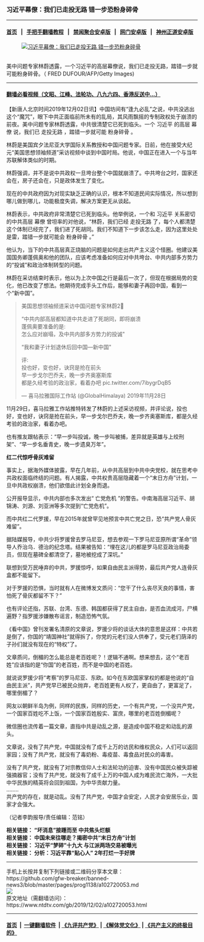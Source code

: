 ### 习近平幕僚：我们已走投无路 错一步恐粉身碎骨
------------------------

#### [首页](https://github.com/gfw-breaker/banned-news3/blob/master/README.md) &nbsp;&nbsp;|&nbsp;&nbsp; [手把手翻墙教程](https://github.com/gfw-breaker/guides/wiki) &nbsp;&nbsp;|&nbsp;&nbsp; [禁闻聚合安卓版](https://github.com/gfw-breaker/bn-android) &nbsp;&nbsp;|&nbsp;&nbsp; [网门安卓版](https://github.com/oGate2/oGate) &nbsp;&nbsp;|&nbsp;&nbsp; [神州正道安卓版](https://github.com/SzzdOgate/update) 



<div><div class="featured_image">
 <a href="https://i.ntdtv.com/assets/uploads/2019/12/p8735631a16842443.jpg" target="_blank">
  <figure>
   <img alt="习近平幕僚：我们已走投无路 错一步恐粉身碎骨" src="https://i.ntdtv.com/assets/uploads/2019/12/p8735631a16842443-800x450.jpg"/>
  </figure><br/>
 </a>
 <span class="caption">
  美中问题专家林蔚透露，一个习近平的高层幕僚说，我们已走投无路，踏错一步就可能粉身碎骨。（ FRED DUFOUR/AFP/Getty Images)
 </span>
</div>
</div><hr/>

#### [翻墙必看视频（文昭、江峰、法轮功、八九六四、香港反送中...）](https://github.com/gfw-breaker/banned-news3/blob/master/pages/links.md)

<div><div class="post_content" itemprop="articleBody">
 <p>
  【新唐人北京时间2019年12月02日讯】中国坊间有“逢九必乱”之说，中共没逃出这个“魔咒”，眼下中共正面临前所未有的乱局，其风雨飘摇的专制政权处于崩溃的前夜。美中问题专家林蔚透露，中共很清楚它已死到临头。一个
  <ok href="https://www.ntdtv.com/gb/习近平.htm">
   习近平
  </ok>
  的高层
  <ok href="https://www.ntdtv.com/gb/幕僚.htm">
   幕僚
  </ok>
  说，我们已
  <ok href="https://www.ntdtv.com/gb/走投无路.htm">
   走投无路
  </ok>
  ，踏错一步就可能
  <ok href="https://www.ntdtv.com/gb/粉身碎骨.htm">
   粉身碎骨
  </ok>
  。
 </p>
 <p>
  林蔚是美国宾夕法尼亚大学国际关系教授和中国问题专家。日前，他在接受大纪元“美国思想领袖频道”采访视频中谈到中国时局。他说，中国正在进入一个与当年苏联解体类似的时期。
 </p>
 <p>
  林蔚强调，并不是说中共政权一旦垮台整个中国就崩溃了。中共垮台之时，国家还会在，房子还会在，只是政体发生了变化。
 </p>
 <p>
  现在的中共政府因为对现实缺乏正确的认识，根本不知道民间实际情况，所以想到哪儿做到哪儿，功能极度失调，解决方案更无从谈起。
 </p>
 <p>
  林蔚表示，中共政府非常清楚它已死到临头。他举例说，一个和
  <ok href="https://www.ntdtv.com/gb/习近平.htm">
   习近平
  </ok>
  关系密切的中共高层
  <ok href="https://www.ntdtv.com/gb/幕僚.htm">
   幕僚
  </ok>
  曾坦率的对他说，“林蔚，我们已经
  <ok href="https://www.ntdtv.com/gb/走投无路.htm">
   走投无路
  </ok>
  了，每个人都清楚这个体制已经完了，我们进了死胡同。我们不知道下一步该怎么走，因为这里处处是雷，踏错一步就可能会
  <ok href="https://www.ntdtv.com/gb/粉身碎骨.htm">
   粉身碎骨
  </ok>
  。”
 </p>
 <p>
  他认为，当下的中共高层真正烧脑的问题是如何走出共产主义这个怪圈。他建议美国国务卿蓬佩奥和他的团队，应该考虑准备如何应对中共垮台、中共内部多方势力的“投诚”和政治体制转型的问题。
 </p>
 <p>
  林蔚在采访结束时表示，他以为上次中国之行是最后一次了，但现在根据局势的变化，他已改变了想法。他期待完成手头工作后，能够和妻子再回中国，看到一个“新中国”。
 </p>
 <blockquote class="twitter-tweet" data-lang="zh-cn">
  <p dir="ltr" lang="zh">
   美国思想领袖频道采访中国问题专家林蔚2⃣
  </p>
  <p>
   “中共内部高层都知道中共走进了死胡同，即将崩溃
   <br/>
   蓬佩奥要准备的是:
   <br/>
   怎么应对崩塌，及中共内部多方势力的投诚"
  </p>
  <p>
   “我和妻子计划退休后回中国—新中国"
  </p>
  <p>
   评:
   <br/>
   投也好，变也好，诀窍是抢在前头
   <br/>
   早一步戈尔巴乔夫，晚一步齐奥塞斯库
   <br/>
   都是久经考验的政治家，看着办吧
   <ok href="https://t.co/7ibygrDqB5">
    pic.twitter.com/7ibygrDqB5
   </ok>
  </p>
  <p>
   — 喜马拉雅国际工作站 (@GlobalHimalaya)
   <ok href="https://twitter.com/GlobalHimalaya/status/1200201455052869633?ref_src=twsrc%5Etfw">
    2019年11月28日
   </ok>
  </p>
 </blockquote>
 <p>
  <script async="" charset="utf-8" src="https://platform.twitter.com/widgets.js">
  </script>
 </p>
 <p>
  11月29日，喜马拉雅工作站推特转发了林蔚的上述采访视频，并评论说，投也好，变也好，诀窍是抢在前头，早一步戈尔巴乔夫，晚一步齐奥塞斯库，都是久经考验的政治家，看着办吧。
 </p>
 <p>
  也有推友跟帖表示：“早一步叫投诚，晚一步叫被捕，差异就是英雄与上绞刑架”、“早一步名垂青史，晚一步遗臭万年”。
 </p>
 <p>
  <strong>
   红二代惊呼骨灰难留
  </strong>
 </p>
 <p>
  事实上，据海外媒体披露，早在几年前，从中共高层到中共中央党校，就在思考中共政权面临终结的问题。有人揭露，中共权贵高层隐藏着一个“末日方舟”计划，一旦中共政权崩溃，他们欲借此计划全身而退。
 </p>
 <p>
  公开报导显示，中共内部也多次发出“
  <ok href="https://www.ntdtv.com/gb/亡党危机.htm">
   亡党危机
  </ok>
  ”的警告。中南海高层习近平、胡锦涛、刘源、刘亚洲等多次提到“亡党危机”。
 </p>
 <p>
  而中共红二代罗援，早在2015年就曾罕见地预言中共亡党之日，恐“共产党人骨灰难留”。
 </p>
 <p>
  据陆媒报导，中共少将罗援曾去罗马尼亚，想去参观一下罗马尼亚原所谓“革命”领导人乔治乌．德治的纪念塔。结果被告知：“埋在这儿的都是罗马尼亚政治局委员，但现在墓碑全都清空了，墓地被挖成了深坑。”
 </p>
 <p>
  联想到受万民唾弃的中共，罗援惊呼，如果自由民主派得势，最后共产党人连骨灰盒都不能留下。
 </p>
 <p>
  对于罗援的恐惧，当时就有人在微博发文质问：“您干了什么丧尽天良的事情，害怕死了骨灰都留不下？”
 </p>
 <p>
  也有评论还指，苏联、台湾、东德、韩国都获得了民主自由，是否血流成河，尸横遍野？指罗援涉嫌散布谣言，制造恐怖气氛。
 </p>
 <p>
  《看中国》曾刊发署名清原的文章说，罗援少将的谈话大体的意思是这样：中共若是倒了，你国的“靖国神社”就得拆了，你党的元老们没人供奉了，受元老们荫泽的子孙们就没有现在的“特权”了。
 </p>
 <p>
  文章质问，倒楣的怎么能总是老百姓呢？！逻辑不通啊。想来想去，这个“老百姓”应该指的是“你国”的老百姓，而不是中国的老百姓。
 </p>
 <p>
  就说说罗援少将“考察”的罗马尼亚、东欧。如今在东欧国家掌权的都是他说的“自由民主派”，共产党早已被民众抛弃，老百姓更有人权了，更自由了，更富足了，哪里倒楣了？
 </p>
 <p>
  网友以朝鲜半岛为例，同样的民族，同样的历史，一个有共产党，一个没共产党，一个国家百姓吃不上饭，一个国家百姓殷实、富庶，哪里的老百姓倒楣呢？
 </p>
 <p>
  微信圈也流传着一篇文章，直指中共是动乱之源，是造成中国不稳定和动乱的源头。
 </p>
 <p>
  文章说，没有了共产党，中国就没有了成千上万的访民和维权民众，人们可以返回家园；没有了共产党，就没有了毒奶粉、毒疫苗、毒食品对民众的毒害。
 </p>
 <p>
  没有了共产党，就没有了对宗教信仰人士和法轮功的迫害、没有中国民众被失踪被强摘器官；没有了共产党，就没有了成千上万的中国人成为难民流亡海外，一大批中华民族的精英将会回到祖国，为中华贡献力量。
  <br/>
  ……..
  <br/>
  共产党的存在，就是动乱。没有了共产党，中国才会安定，人民才会安居乐业，国家才会强大。
 </p>
 <p>
  （记者李韵报导/责任编辑：范铭）
 </p>
 <p>
  <strong>
   相关链接：
   <ok href="https://www.ntdtv.com/gb/2019/11/30/a102719160.html" rel="noopener" target="_blank">
    “坏消息”接踵而至 中共焦头烂额
   </ok>
  </strong>
  <br/>
  <strong>
   相关链接：
   <ok href="https://www.ntdtv.com/gb/2019/05/15/a102579496.html" rel="noopener" target="_blank">
    中国未来往哪走？揭密中共“末日方舟”计划
   </ok>
  </strong>
  <br/>
  <strong>
   相关链接：
   <ok href="https://cn.ntdtv.com/gb/2019/07/19/a102625678.html" rel="noopener" target="_blank">
    习近平“梦碎”十九大 与江派两场交易被曝光
   </ok>
  </strong>
  <br/>
  <strong>
   相关链接：
   <ok href="https://www.ntdtv.com/gb/2019/06/20/a102604958.html" rel="noopener" target="_blank">
    分析：习近平靠“贴心人” 2年打烂一手好牌
   </ok>
  </strong>
 </p>
 <div class="single_ad">
 </div>
</div>
</div>
<hr/>
手机上长按并复制下列链接或二维码分享本文章：<br/>
https://github.com/gfw-breaker/banned-news3/blob/master/pages/prog1138/a102720053.md <br/>
<a href='https://github.com/gfw-breaker/banned-news3/blob/master/pages/prog1138/a102720053.md'><img src='https://github.com/gfw-breaker/banned-news3/blob/master/pages/prog1138/a102720053.md.png'/></a> <br/>
原文地址（需翻墙访问）：https://www.ntdtv.com/gb/2019/12/02/a102720053.html


------------------------
#### [首页](https://github.com/gfw-breaker/banned-news3/blob/master/README.md) &nbsp;|&nbsp; [一键翻墙软件](https://github.com/gfw-breaker/nogfw/blob/master/README.md) &nbsp;| [《九评共产党》](https://github.com/gfw-breaker/9ping.md/blob/master/README.md#九评之一评共产党是什么) | [《解体党文化》](https://github.com/gfw-breaker/jtdwh.md/blob/master/README.md) | [《共产主义的终极目的》](https://github.com/gfw-breaker/gczydzjmd.md/blob/master/README.md)


<img src='http://gfw-breaker.win/banned-news3/pages/prog1138/a102720053.md' width='0px' height='0px'/>